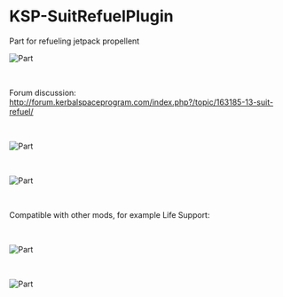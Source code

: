 # KSP-SuitRefuelPlugin
Part for refueling jetpack propellent 

![Part](https://pp.userapi.com/c637420/v637420940/644dd/2j50pXH_CE0.jpg)

<br />


Forum discussion: http://forum.kerbalspaceprogram.com/index.php?/topic/163185-13-suit-refuel/


<br />

![Part](https://i.yapx.ru/M4H9.gif)


<br />


![Part](https://i.yapx.ru/M37Y.gif) 


<br />






Compatible with other mods, for example Life Support:


<br />



![Part](https://i.yapx.ru/M4Sa.gif) 



<br />


![Part](https://i.yapx.ru/M4S4.gif)


<br />
